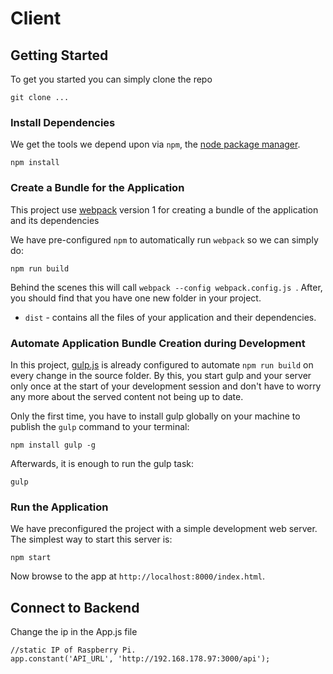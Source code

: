 # Client

## Getting Started

To get you started you can simply clone the repo

```
git clone ...
```

### Install Dependencies

We get the tools we depend upon via `npm`, the [node package manager](https://www.npmjs.com).

```
npm install
```

### Create a Bundle for the Application

This project use [webpack](https://github.com/webpack/webpack) version 1 for creating a bundle of the application and its dependencies

We have pre-configured `npm` to automatically run `webpack` so we can simply do:

```
npm run build
```

Behind the scenes this will call `webpack --config webpack.config.js `.  After, you should find that you have one new folder in your project.

* `dist` - contains all the files of your application and their dependencies.

### Automate Application Bundle Creation during Development

In this project, [gulp.js](http://gulpjs.com/) is already configured to automate `npm run build` on every change in the source folder. 
By this, you start gulp and your server only once at the start of your development session and don't have to worry any more about the served content not being up to date.

Only the first time, you have to install gulp globally on your machine to publish the `gulp` command to your terminal:
```
npm install gulp -g
```
Afterwards, it is enough to run the gulp task:
```
gulp
```

### Run the Application

We have preconfigured the project with a simple development web server.  The simplest way to start
this server is:

```
npm start
```

Now browse to the app at `http://localhost:8000/index.html`.

## Connect to Backend

Change the ip in the App.js file 

```
//static IP of Raspberry Pi.
app.constant('API_URL', 'http://192.168.178.97:3000/api');
```